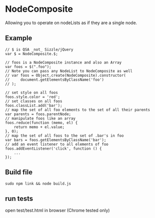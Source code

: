 # NodeComposite

Allowing you to operate on nodeLists as if they are a single node.

## Example

    // $ is QSA _not_ Sizzle/jQuery
    var $ = NodeComposite.$;

    // foos is a NodeComposite instance and also an Array
    var foos = $(".foo");
    // Note you can pass any NodeList to NodeComposite as well
    // var foos = Object.create(NodeComposite).constructor(
    //     document.getElementsByClassName('foo')
    // );

    // set style on all foos
    foos.style.color = 'red';
    // set classes on all foos
    foos.classList.add('bar');
    // map the set of all foo elements to the set of all their parents
    var parents = foos.parentNode;
    // manipulate foos like an array
    foos.reduce(function (memo, el) {
        return memo + el.value;
    }, 0);
    // map the set of all foos to the set of .bar's in foo
    var bars = foos.getElementsByClassName('bar');
    // add an event listener to all elements of foo
    foos.addEventListener('click', function () {
        ...
    });

## Build file

`sudo npm link && node build.js`

## run tests

open test/test.html in browser (Chrome tested only)